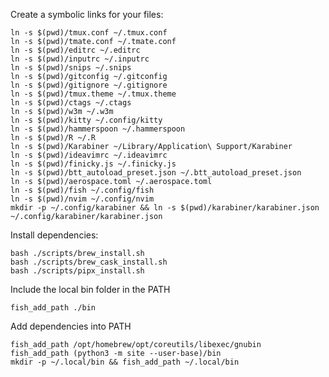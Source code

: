Create a symbolic links for your files:

	ln -s $(pwd)/tmux.conf ~/.tmux.conf
	ln -s $(pwd)/tmate.conf ~/.tmate.conf
	ln -s $(pwd)/editrc ~/.editrc
	ln -s $(pwd)/inputrc ~/.inputrc
	ln -s $(pwd)/snips ~/.snips
	ln -s $(pwd)/gitconfig ~/.gitconfig
	ln -s $(pwd)/gitignore ~/.gitignore
	ln -s $(pwd)/tmux.theme ~/.tmux.theme
	ln -s $(pwd)/ctags ~/.ctags
	ln -s $(pwd)/w3m ~/.w3m
	ln -s $(pwd)/kitty ~/.config/kitty
	ln -s $(pwd)/hammerspoon ~/.hammerspoon
	ln -s $(pwd)/R ~/.R
	ln -s $(pwd)/Karabiner ~/Library/Application\ Support/Karabiner
	ln -s $(pwd)/ideavimrc ~/.ideavimrc
	ln -s $(pwd)/finicky.js ~/.finicky.js
	ln -s $(pwd)/btt_autoload_preset.json ~/.btt_autoload_preset.json
	ln -s $(pwd)/aerospace.toml ~/.aerospace.toml
	ln -s $(pwd)/fish ~/.config/fish
	ln -s $(pwd)/nvim ~/.config/nvim
	mkdir -p ~/.config/karabiner && ln -s $(pwd)/karabiner/karabiner.json ~/.config/karabiner/karabiner.json

Install dependencies:

	bash ./scripts/brew_install.sh
	bash ./scripts/brew_cask_install.sh
	bash ./scripts/pipx_install.sh

Include the local bin folder in the PATH

	fish_add_path ./bin

Add dependencies into PATH

	fish_add_path /opt/homebrew/opt/coreutils/libexec/gnubin
	fish_add_path (python3 -m site --user-base)/bin
	mkdir -p ~/.local/bin && fish_add_path ~/.local/bin
